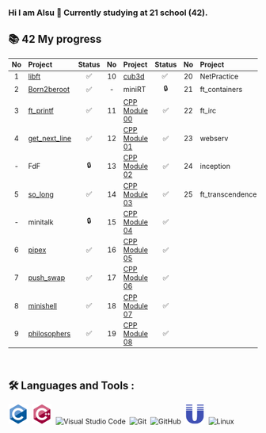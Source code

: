 ### Hi I am Alsu 👋 Currently studying at 21 school (42).

[comment]: <> (### My_progress:)

[comment]: <> ([![ephantom's 42 stats]&#40;https://badge42.vercel.app/api/v2/cl2a5hl0u003009msrrys0p0v/stats?cursusId=21&coalitionId=98&#41;]&#40;https://github.com/JaeSeoKim/badge42&#41;)

## 📚 42 My progress

| No  | Project                                    | Status | No  | Project       | Status | No  | Project                        | Status |
| :-: | :----------------------------------------- | :----: | :-: | :------------ | :----: | :-: | :----------------------------- | :----: |
| 1   | [libft](../../../libft_a)                  | ✅     | 10  | [cub3d](../../../Cub3D)         | ✅ ️    | 20  | NetPractice                    |  ✅     |
| 2   | [Born2beroot](../../../Born2beRoot)        | ✅     | -   | miniRT        | 🔒      | 21  | ft_containers                  | 🛠️      |
| 3   | [ft_printf](../../../printf)               | ✅     | 11  | [CPP Module 00](../../../cpp_modules/tree/main/module00) | ✅     | 22  | ft_irc                         | 🛠️      |
| 4   | [get_next_line](../../../get_next_line)    | ✅     | 12  | [CPP Module 01](../../../cpp_modules/tree/main/module01) | ✅     | 23  | webserv                        | 🛠️      |
| -   | FdF                                        | 🔒     | 13  | [CPP Module 02](../../../cpp_modules/tree/main/module02) | ✅     | 24  | inception                      | 🛠️      |
| 5   | [so_long](../../../so_long)                | ✅     | 14  | [CPP Module 03](../../../cpp_modules/tree/main/module03) | ✅     | 25  | ft_transcendence               | 🛠️      |
| -   | minitalk                                   | 🔒     | 15  | [CPP Module 04](../../../cpp_modules/tree/main/module04) | ✅     |     |                                |         |
| 6   | [pipex](../../../pipex)                    | ✅     | 16  | [CPP Module 05](../../../cpp_modules/tree/main/module05) | ✅     |     |                                |         |
| 7   | [push_swap](../../../Push_swap)            | ✅     | 17  | [CPP Module 06](../../../cpp_modules/tree/main/module06) | ✅     |     |                                |         |
| 8   | [minishell](../../../minishell)            | ✅     | 18  | [CPP Module 07](../../../cpp_modules/tree/main/module07) | ✅     |     |                                |         |
| 9   | [philosophers](../../../philosophers)      | ✅     | 19  | [CPP Module 08](../../../cpp_modules/tree/main/module08) | ✅     |     |                                |         |

<br />

## :hammer_and_wrench: Languages and Tools :

<div>
  <img src="https://github.com/devicons/devicon/blob/master/icons/c/c-original.svg"  title="C" alt="C" width="40" height="40"/>&nbsp;
  <img src="https://github.com/devicons/devicon/blob/master/icons/cplusplus/cplusplus-original.svg" title="C++" alt="C++" width="40" height="40"/>&nbsp;
  <img src="https://cdn.jsdelivr.net/gh/devicons/devicon/icons/vscode/vscode-original.svg" title="Visual Studio Code" alt="Visual Studio Code" width="40" height="40"/>&nbsp;
  <img src="https://cdn.jsdelivr.net/gh/devicons/devicon/icons/git/git-original.svg" title="Git" alt="Git" width="40" height="40"/>&nbsp;
  <img src="https://user-images.githubusercontent.com/3369400/139448065-39a229ba-4b06-434b-bc67-616e2ed80c8f.png" title="GitHub" alt="GitHub" width="40" height="40"/>&nbsp;
  <img src="https://github.com/devicons/devicon/blob/master/icons/unix/unix-original.svg" title="Unix" alt="Unix" width="40" height="40"/>&nbsp;
  <img src="https://img.icons8.com/color/48/000000/linux--v2.png" title="Linux" alt="Linux" width="40" height="40"/>&nbsp;
<div>

<br />



<!--
**alsi9/alsi9** is a ✨ _special_ ✨ repository because its `README.md` (this file) appears on your GitHub profile.

Here are some ideas to get you started:

- 🔭 I’m currently working on ...
- 🌱 I’m currently learning ...
- 👯 I’m looking to collaborate on ...
- 🤔 I’m looking for help with ...
- 💬 Ask me about ...
- 📫 How to reach me: ...
- 😄 Pronouns: ...
- ⚡ Fun fact: ...
-->
